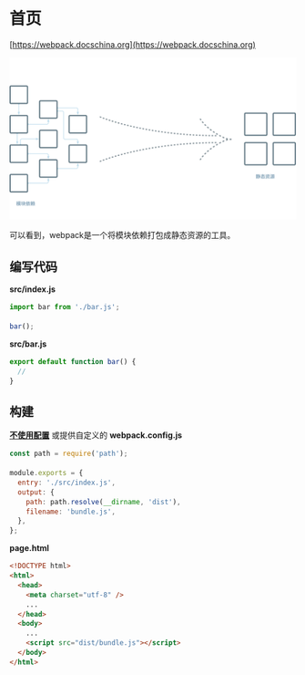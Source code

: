# 首页
[https://webpack.docschina.org](https://webpack.docschina.org)

![](./assets/webpack.svg)

可以看到，webpack是一个将模块依赖打包成静态资源的工具。

## 编写代码

**src/index.js**

```js
import bar from './bar.js';

bar();
```

**src/bar.js**

```js
export default function bar() {
  //
}
```

## 构建

**[不使用配置](https://youtu.be/3Nv9muOkb6k?t=21293)** 或提供自定义的 **webpack.config.js**

```js
const path = require('path');

module.exports = {
  entry: './src/index.js',
  output: {
    path: path.resolve(__dirname, 'dist'),
    filename: 'bundle.js',
  },
};
```

**page.html**

```html
<!DOCTYPE html>
<html>
  <head>
    <meta charset="utf-8" />
    ...
  </head>
  <body>
    ...
    <script src="dist/bundle.js"></script>
  </body>
</html>
```

